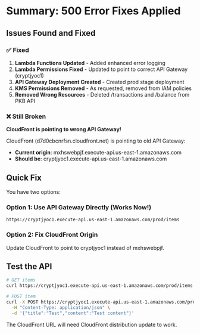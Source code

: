 # Summary: 500 Error Fixes Applied

## Issues Found and Fixed

### ✅ Fixed
1. **Lambda Functions Updated** - Added enhanced error logging
2. **Lambda Permissions Fixed** - Updated to point to correct API Gateway (cryptjyoc1)
3. **API Gateway Deployment Created** - Created prod stage deployment
4. **KMS Permissions Removed** - As requested, removed from IAM policies
5. **Removed Wrong Resources** - Deleted /transactions and /balance from PKB API

### ❌ Still Broken
**CloudFront is pointing to wrong API Gateway!**

CloudFront (d7d0cbcnrfsn.cloudfront.net) is pointing to old API Gateway:
- **Current origin**: mxhswebpjf.execute-api.us-east-1.amazonaws.com  
- **Should be**: cryptjyoc1.execute-api.us-east-1.amazonaws.com

## Quick Fix

You have two options:

### Option 1: Use API Gateway Directly (Works Now!)
```
https://cryptjyoc1.execute-api.us-east-1.amazonaws.com/prod/items
```

### Option 2: Fix CloudFront Origin
Update CloudFront to point to cryptjyoc1 instead of mxhswebpjf.

## Test the API

```bash
# GET items
curl https://cryptjyoc1.execute-api.us-east-1.amazonaws.com/prod/items

# POST item  
curl -X POST https://cryptjyoc1.execute-api.us-east-1.amazonaws.com/prod/items \
  -H "Content-Type: application/json" \
  -d '{"title":"Test","content":"Test content"}'
```

The CloudFront URL will need CloudFront distribution update to work.


